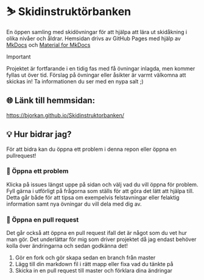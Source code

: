 # ⛷️ Skidinstruktörbanken

En öppen samling med skidövningar för att hjälpa att lära ut skidåkning i olika nivåer och åldrar. Hemsidan drivs av GitHub Pages med hjälp av [MkDocs](https://github.com/mkdocs/mkdocs) och [Material for MkDocs](https://github.com/squidfunk/mkdocs-material)

> [!IMPORTANT]
> Projektet är fortfarande i en tidig fas med få övningar inlagda, men kommer fyllas ut över tid. Förslag på övningar eller åsikter är varmt välkomna att skickas in! Ta informationen du ser med en nypa salt ;)

## 🌐 Länk till hemmsidan:

https://bjorkan.github.io/Skidinstruktorbanken/

## 💡 Hur bidrar jag?

För att bidra kan du öppna ett problem i denna repon eller öppna en pullrequest!

### 🚩 Öppna ett problem
Klicka på issues längst uppe på sidan och välj vad du vill öppna för problem. Fyll gärna i utförligt på frågorna som ställs för att göra det lätt att hjälpa till. Detta går både för att tipsa om exempelvis felstavningar eller felaktig information samt nya övningar du vill dela med dig av.

### 🎨 Öppna en pull request
Det går också att öppna en pull request ifall det är något som du vet hur man gör. Det underlättar för mig som driver projektet då jag endast behöver kolla över ändringarna och sedan godkänna det!

1. Gör en fork och gör skapa sedan en branch från master
2. Lägg till din markdown fil i rätt mapp eller fixa vad du tänkte på
3. Skicka in en pull request till master och förklara dina ändringar
